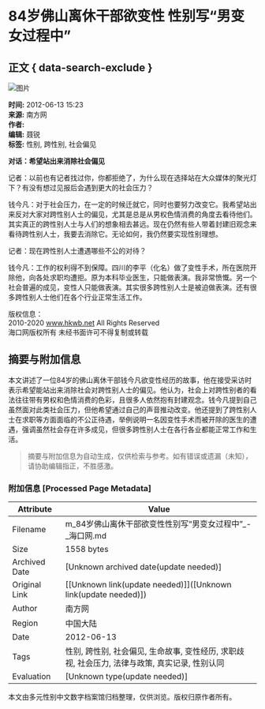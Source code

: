 # 84岁佛山离休干部欲变性 性别写“男变女过程中”

## 正文 { data-search-exclude }


![图片](http://img.hkwb.net/14810.files/pic300.jpg)

**时间:** 2012-06-13 15:23  
**来源:** 南方网  
**作者:**  
**编辑:** 聂锐  
**标签:** 性别, 跨性别, 社会偏见

**对话：希望站出来消除社会偏见**

记者：以前也有记者找过你，你都拒绝了，为什么现在选择站在大众媒体的聚光灯下？有没有想过见报后会遇到更大的社会压力？

钱今凡：对于社会压力，在一定的时候迁就它，同时也要努力改变它。我希望站出来反对大家对跨性别人士的偏见，尤其是总是从男权色情消费的角度去看待他们。其实真正的跨性别人士与人们的想象相去甚远。现在仍然有些人带着封建旧观念来看待跨性别人士，我要去消除它。无论如何，我仍然要实现性别理想。

记者：现在跨性别人士遭遇哪些不公的对待？

钱今凡：工作的权利得不到保障。四川的李平（化名）做了变性手术，所在医院开除他，向各处求职均遭拒。原为本科毕业医生，只能做表演。我非常愤慨。另一个社会普遍的成见，变性人只能做表演。其实很多跨性别人士是被迫做表演。还有很多跨性别人士他们在各个行业正常生活工作。

版权信息：  
2010-2020 www.hkwb.net All Rights Reserved  
海口网版权所有 未经书面许可不得复制或转载
<!-- tcd_original_link http://m.hkwb.net/content/2012-06/13/content_784643_9.htm -->


## 摘要与附加信息

<!-- tcd_abstract -->
本文讲述了一位84岁的佛山离休干部钱今凡欲变性经历的故事，他在接受采访时表示希望能站出来消除社会对跨性别人士的偏见。他认为，社会上对跨性别者的看法往往带有男权和色情消费的色彩，且很多人依然抱有封建观念。钱今凡提到自己虽然面对此类社会压力，但他希望通过自己的声音推动改变。他还提到了跨性别人士在求职等方面面临的不公正待遇，举例说明一名因变性手术而被开除的医生的遭遇，强调虽然社会存在许多成见，但很多跨性别人士在各行各业都能正常工作和生活。
<!-- tcd_abstract_end -->

> 摘要与附加信息为自动生成，仅供检索与参考。如有错误或遗漏（未知），请协助编辑指正，不胜感激。

### 附加信息 [Processed Page Metadata]

| Attribute       | Value                                  |
|-----------------|----------------------------------------|
| Filename        | m_84岁佛山离休干部欲变性性别写“男变女过程中”_-_海口网.md                             |
| Size            | 1558 bytes                           |
| Archived Date   | [Unknown archived date(update needed)]                             |
| Original Link   | [[Unknown link(update needed)]]([Unknown link(update needed)])                       |
| Author          | 南方网                               |
| Region          | 中国大陆                               |
| Date            | 2012-06-13                                 |
| Tags            | 性别, 跨性别, 社会偏见, 生命故事, 变性经历, 求职歧视, 社会压力, 法律与政策, 真实记录, 性别认同                                 |
| Evaluation            | [Unknown type(update needed)]                                 |
<!-- tcd_table_end -->

本文由多元性别中文数字档案馆归档整理，仅供浏览。版权归原作者所有。
